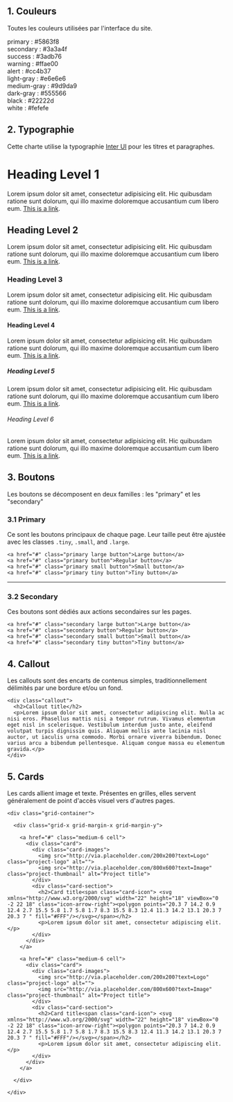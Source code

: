 ## 1. Couleurs

<p class="lead">Toutes les couleurs utilisées par l'interface du site.</p>

<div class="grid-x grid-margin-x up-1 medium-up-3 large-up-5">
  <div class="cell">
    <div class="color-block">
      <span style="background: #5863f8"></span>
      primary : #5863f8
    </div>
  </div>
  <div class="cell">
    <div class="color-block">
      <span style="background: #3a3a4f"></span>
      secondary : #3a3a4f
    </div>
  </div>
  <div class="cell">
    <div class="color-block">
      <span style="background: #3adb76"></span>
      success : #3adb76
    </div>
  </div>
  <div class="cell">
    <div class="color-block">
      <span style="background: #ffae00"></span>
      warning : #ffae00
    </div>
  </div>
  <div class="cell">
    <div class="color-block">
      <span style="background: #cc4b37"></span>
      alert : #cc4b37
    </div>
  </div>
</div>

<div class="grid-x grid-margin-x up-1 medium-up-3 large-up-5">
  <div class="cell">
    <div class="color-block">
      <span style="background: #e6e6e6"></span>
      light-gray : #e6e6e6
    </div>
  </div>
  <div class="cell">
    <div class="color-block">
      <span style="background: #9d9da9"></span>
      medium-gray : #9d9da9
    </div>
  </div>
  <div class="cell">
    <div class="color-block">
      <span style="background: #555566"></span>
      dark-gray : #555566
    </div>
  </div>
  <div class="cell">
    <div class="color-block">
      <span style="background: #22222d"></span>
      black : #22222d
    </div>
  </div>
  <div class="cell">
    <div class="color-block">
      <span style="background: #fefefe"></span>
      white : #fefefe
    </div>
  </div>
</div>



## 2. Typographie

<p class="lead">Cette charte utilise la typographie <a href="https://rsms.me/inter/" rel="nofollow">Inter UI</a> pour les titres et paragraphes.</p>

<h1>Heading Level 1</h1>

<p>Lorem ipsum dolor sit amet, consectetur adipisicing elit. Hic quibusdam ratione sunt dolorum, qui illo maxime doloremque accusantium cum libero eum. <a href="#">This is a link</a>.</p>

<h2>Heading Level 2</h2>

<p>Lorem ipsum dolor sit amet, consectetur adipisicing elit. Hic quibusdam ratione sunt dolorum, qui illo maxime doloremque accusantium cum libero eum. <a href="#">This is a link</a>.</p>

<h3>Heading Level 3</h3>

<p>Lorem ipsum dolor sit amet, consectetur adipisicing elit. Hic quibusdam ratione sunt dolorum, qui illo maxime doloremque accusantium cum libero eum. <a href="#">This is a link</a>.</p>

<h4>Heading Level 4</h4>

<p>Lorem ipsum dolor sit amet, consectetur adipisicing elit. Hic quibusdam ratione sunt dolorum, qui illo maxime doloremque accusantium cum libero eum. <a href="#">This is a link</a>.</p>

<h5>Heading Level 5</h5>

<p>Lorem ipsum dolor sit amet, consectetur adipisicing elit. Hic quibusdam ratione sunt dolorum, qui illo maxime doloremque accusantium cum libero eum. <a href="#">This is a link</a>.</p>

<h6>Heading Level 6</h6>

<p>Lorem ipsum dolor sit amet, consectetur adipisicing elit. Hic quibusdam ratione sunt dolorum, qui illo maxime doloremque accusantium cum libero eum. <a href="#">This is a link</a>.</p>



## 3. Boutons

<p class="lead">Les boutons se décomposent en deux familles : les "primary" et les "secondary"</p>

### 3.1 Primary

Ce sont les boutons principaux de chaque page. Leur taille peut être ajustée avec les classes `.tiny`, `.small`, and `.large`.

```html_example
<a href="#" class="primary large button">Large button</a>
<a href="#" class="primary button">Regular button</a>
<a href="#" class="primary small button">Small button</a>
<a href="#" class="primary tiny button">Tiny button</a>
```

---

### 3.2 Secondary

Ces boutons sont dédiés aux actions secondaires sur les pages.

```html_example
<a href="#" class="secondary large button">Large button</a>
<a href="#" class="secondary button">Regular button</a>
<a href="#" class="secondary small button">Small button</a>
<a href="#" class="secondary tiny button">Tiny button</a>
```



## 4. Callout

<p class="lead">Les callouts sont des encarts de contenus simples, traditionnellement délimités par une bordure et/ou un fond.</p>

```html_example
<div class="callout">
  <h2>Callout title</h2>
  <p>Lorem ipsum dolor sit amet, consectetur adipiscing elit. Nulla ac nisi eros. Phasellus mattis nisi a tempor rutrum. Vivamus elementum eget nisl in scelerisque. Vestibulum interdum justo ante, eleifend volutpat turpis dignissim quis. Aliquam mollis ante lacinia nisl auctor, ut iaculis urna commodo. Morbi ornare viverra bibendum. Donec varius arcu a bibendum pellentesque. Aliquam congue massa eu elementum gravida.</p>
</div>
```



## 5. Cards

<p class="lead">Les cards allient image et texte. Présentes en grilles, elles servent généralement de point d'accès visuel vers d'autres pages.</p>

```html_example
<div class="grid-container">

  <div class="grid-x grid-margin-x grid-margin-y">

    <a href="#" class="medium-6 cell">
      <div class="card">
        <div class="card-images">
          <img src="http://via.placeholder.com/200x200?text=Logo" class="project-logo" alt="">
          <img src="http://via.placeholder.com/800x600?text=Image" class="project-thumbnail" alt="Project title">
        </div>
        <div class="card-section">
          <h2>Card title<span class="card-icon"> <svg xmlns="http://www.w3.org/2000/svg" width="22" height="18" viewBox="0 -2 22 18" class="icon-arrow-right"><polygon points="20.3 7 14.2 0.9 12.4 2.7 15.5 5.8 1.7 5.8 1.7 8.3 15.5 8.3 12.4 11.3 14.2 13.1 20.3 7 20.3 7 " fill="#FFF"/></svg></span></h2>
          <p>Lorem ipsum dolor sit amet, consectetur adipiscing elit.</p>
        </div>
      </div>
    </a>

    <a href="#" class="medium-6 cell">
      <div class="card">
        <div class="card-images">
          <img src="http://via.placeholder.com/200x200?text=Logo" class="project-logo" alt="">
          <img src="http://via.placeholder.com/800x600?text=Image" class="project-thumbnail" alt="Project title">
        </div>
        <div class="card-section">
          <h2>Card title<span class="card-icon"> <svg xmlns="http://www.w3.org/2000/svg" width="22" height="18" viewBox="0 -2 22 18" class="icon-arrow-right"><polygon points="20.3 7 14.2 0.9 12.4 2.7 15.5 5.8 1.7 5.8 1.7 8.3 15.5 8.3 12.4 11.3 14.2 13.1 20.3 7 20.3 7 " fill="#FFF"/></svg></span></h2>
          <p>Lorem ipsum dolor sit amet, consectetur adipiscing elit.</p>
        </div>
      </div>
    </a>

  </div>

</div>
```
